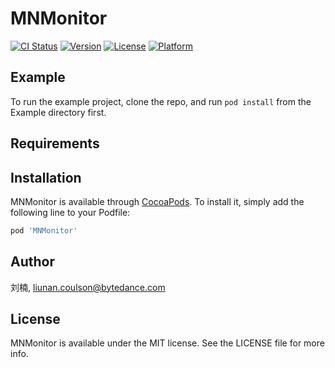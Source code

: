 # MNMonitor

[![CI Status](https://img.shields.io/travis/刘楠/MNMonitor.svg?style=flat)](https://travis-ci.org/刘楠/MNMonitor)
[![Version](https://img.shields.io/cocoapods/v/MNMonitor.svg?style=flat)](https://cocoapods.org/pods/MNMonitor)
[![License](https://img.shields.io/cocoapods/l/MNMonitor.svg?style=flat)](https://cocoapods.org/pods/MNMonitor)
[![Platform](https://img.shields.io/cocoapods/p/MNMonitor.svg?style=flat)](https://cocoapods.org/pods/MNMonitor)

## Example

To run the example project, clone the repo, and run `pod install` from the Example directory first.

## Requirements

## Installation

MNMonitor is available through [CocoaPods](https://cocoapods.org). To install
it, simply add the following line to your Podfile:

```ruby
pod 'MNMonitor'
```

## Author

刘楠, liunan.coulson@bytedance.com

## License

MNMonitor is available under the MIT license. See the LICENSE file for more info.
